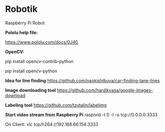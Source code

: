 # Robotik
Raspberry Pi Robot

**Pololu help file:**

https://www.pololu.com/docs/0J40

**OpenCV:**

pip install opencv-contrib-python

pip install opencv-python

**Idea for line finding**
https://github.com/naokishibuya/car-finding-lane-lines

**Image downloading tool**
https://github.com/hardikvasa/google-images-download

**Labeling tool**
https://github.com/tzutalin/labelimg

**Start video stream from Raspberry Pi**
raspivid -t 0 -l -o tcp://0.0.0.0:3333

On Client:
vlc tcp/h264://192.168.66.154:3333